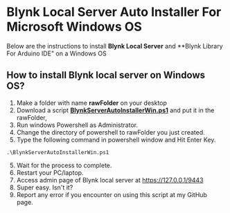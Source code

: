 # Blynk Local Server Auto Installer For Microsoft Windows OS

Below are the instructions to install **Blynk Local Server** and **Blynk Library For Arduino IDE" on a Windows OS


## How to install Blynk local server on Windows OS?

1. Make a folder with name **rawFolder** on your desktop
2. Download a script **[BlynkServerAutoInstallerWin.ps1](https://raw.githubusercontent.com/msanaullahsahar/Blynk-Local-Server-Auto-Installer-For-Windows-OS/master/BlynkServerAutoInstallerWin.ps1)** and put it in the rawFolder,
2. Run windows Powershell as Administrator.
3. Change the directory of powershell to rawFolder you just created.
4. Type the following command in powershell window and Hit Enter Key.

```
.\BlynkServerAutoInstallerWin.ps1
```
   
5. Wait for the process to complete.
6. Restart your PC/laptop.
7. Access admin page of Blynk local server at https://127.0.0.1/9443
8. Super easy. Isn't it?
9. Report any error if you encounter on using this script at my GitHub page.
